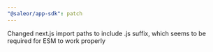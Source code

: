 ```yaml
---
"@saleor/app-sdk": patch
---
```


Changed next.js import paths to include .js suffix, which seems to be required for ESM to work properly
